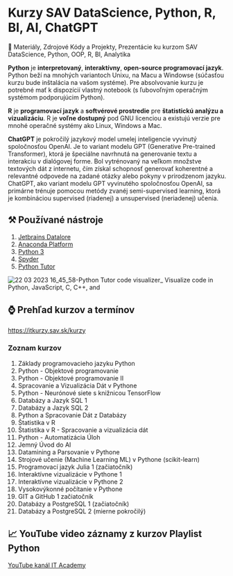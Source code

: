 # Kurzy SAV DataScience, Python, R, BI, AI, ChatGPT
🐍 Materiály, Zdrojové Kódy a Projekty, Prezentácie ku kurzom SAV DataScience, Python, OOP, R, BI, Analytika

**Python** je **interpretovaný**, **interaktívny**, **open-source programovací jazyk**. Python beží na mnohých variantoch Unixu, na Macu a Windowse (súčasťou kurzu bude inštalácia na vašom systéme). Pre absolvovanie kurzu je potrebné mať k dispozícií vlastný notebook (s ľubovoľným operačným systémom podporujúcim Python).

**R** je **programovací jazyk** a **softvérové prostredie** pre **štatistickú analýzu a vizualizáciu**. R je **voľne dostupný** pod GNU licenciou a existujú verzie pre mnohé operačné systémy ako Linux, Windows a Mac.

**ChatGPT** je pokročilý jazykový model umelej inteligencie vyvinutý spoločnosťou OpenAI. Je to variant modelu GPT (Generative Pre-trained Transformer), ktorá je špeciálne navrhnutá na generovanie textu a interakciu v dialógovej forme. Bol vytrénovaný na veľkom množstve textových dát z internetu, čím získal schopnosť generovať koherentné a relevantné odpovede na zadané otázky alebo pokyny v prirodzenom jazyku. ChatGPT, ako variant modelu GPT vyvinutého spoločnosťou OpenAI, sa primárne trénuje pomocou metódy zvanéj semi-supervised learning, ktorá je kombináciou supervised (riadenej) a unsupervised (neriadenej) učenia. 

## ⚒️ Používané nástroje 
1. [Jetbrains Datalore](https://datalore.jetbrains.com/)
1. [Anaconda Platform](https://www.anaconda.com/products/distribution)
1. [Python 3](https://www.python.org/downloads/)
1. [Spyder](https://www.spyder-ide.org/)
1. [Python Tutor](https://pythontutor.com/)

![22 03 2023 16_45_58-Python Tutor code visualizer_ Visualize code in Python, JavaScript, C, C++, and ](https://user-images.githubusercontent.com/24510943/229387393-5313d85f-8972-4679-af9b-105d6c13de5c.png)

## ⌚ Prehľad kurzov a termínov
https://itkurzy.sav.sk/kurzy

### Zoznam kurzov
1. Základy programovacieho jazyku Python
2. Python - Objektové programovanie
3. Python - Objektové programovanie II
4. Spracovanie a Vizualizácia Dát v Pythone
5. Python - Neurónové siete s knižnicou TensorFlow
6. Databázy a Jazyk SQL 1
7. Databázy a Jazyk SQL 2
8. Python a Spracovanie Dát z Databázy
9. Štatistika v R
10. Štatistika v R - Spracovanie a vizualizácia dát
11. Python - Automatizácia Úloh
12. Jemný Úvod do AI
13. Datamining a Parsovanie v Pythone
14. Strojové učenie (Machine Learning ML) v Pythone (scikit-learn)
15. Programovací jazyk Julia 1 (začiatočník)
16. Interaktívne vizualizácie v Pythone 1
17. Interaktívne vizualizácie v Pythone 2
18. Vysokovýkonné počítanie v Pythone
19. GIT a GitHub 1 začiatočník
20. Databázy a PostgreSQL 1 (začiatočník)
21. Databázy a PostgreSQL 2 (mierne pokročilý)

## 📈 YouTube video záznamy z kurzov Playlist Python
[YouTube kanál IT Academy](https://www.youtube.com/watch?v=iu3f9isk6mk&list=PLIu_ZdHo7Pk8CpQ76gT6q0p56WxQF_Emw)
